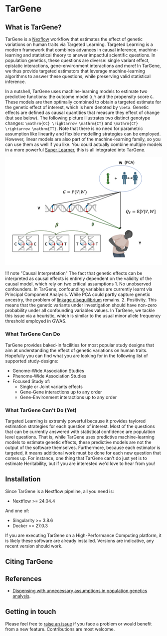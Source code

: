 # TarGene

## What is TarGene?

TarGene is a [Nexflow](https://www.nextflow.io/) workflow that estimates the effect of genetic variations on human traits via Targeted Learning. Targeted Learning is a modern framework that combines advances in causal inference, machine-learning and statistical theory to answer impactful scientific questions. In population genetics, these questions are diverse: single variant effect, epistatic interactions, gene-environment interactions and more! In TarGene, we thus provide targeted estimators that leverage machine-learning algorithms to answer these questions, while preserving valid statistical inference.

In a nutshell, TarGene uses machine-learning models to estimate two predictive functions: the outcome model ``Q_Y`` and the propensity score ``G``. These models are then optimally combined to obtain a targeted estimate for the genetic effect of interest, which is here denoted by ``\beta``. Genetic effects are defined as causal quantities that measure they effect of change (but see below). The following picture illustrates two distinct genotype changes: ``\mathrm{CC} \rightarrow \mathrm{CT}`` and ``\mathrm{CT} \rightarrow \mathrm{TT}``. Note that there is no need for parametric assumption like linearity and flexible modelling strategies can be employed. However, linear models are also part of the machine-learning family, so you can use them as well if you like. You could actually combine multiple models in a more powerful [Super Learner](https://www.ncbi.nlm.nih.gov/pmc/articles/PMC6089257/), this is all integrated into TarGene.

!["Illustrated Causal Model"](assets/illustrated_causal_model.png)

!!! note "Causal Interpretation"
    The fact that genetic effects can be interpreted as causal effects is entirely dependent on the validity of the causal model, which rely on two critical assumptions
    1. No unobserved confounders. In TarGene, confounding variables are currently learnt via Principal Component Analysis. While PCA could partly capture genetic ancestry, the problem of [linkage disequilibrium](https://www.nature.com/articles/s43586-021-00056-9) remains.
    2. Positivity. This means that the genetic variants under investigation should have non-zero probability under all confounding variables values. In TarGene, we tackle this issue via a heuristic, which is similar to the usual minor allele frequency threshold employed in GWAS.

### What TarGene Can Do

TarGene provides baked-in facilities for most popular study designs that aim at understanding the effect of genetic variations on human traits. Hopefully you can find what you are looking for in the following list of supported study-designs:

- Genome-Wide Association Studies
- Phenome-Wide Association Studies
- Focused Study of:
    - Single or Joint variants effects
    - Gene-Gene interactions up to any order
    - Gene-Environment interactions up to any order

### What TarGene Can't Do (Yet)

Targeted Learning is extremly powerful because it provides taylored estimation strategies for each question of interest. Most of the questions that can be currently answered with statistical confidence are population level questions. That is, while TarGene uses predictive machine-learning models to estimate genetic effects, these predictive models are not the output of the software themselves. Furthermore, because each estimator is targeted, it means additional work must be done for each new question that comes up. For instance, one thing that TarGene can't do just yet is to estimate Heritability, but if you are interested we'd love to hear from you!

## Installation

Since TarGene is a Nextflow pipeline, all you need is:

- Nextflow >= 24.04.4

And one of:

- Singularity >= 3.8.6
- Docker >= 27.0.3

If you are executing TarGene on a High-Performance Computing platform, it is likely these software are already installed. Versions are indicative, any recent version should work.

## Citing TarGene


## References

- [Dispensing with unnecessary assumptions in population genetics analysis](https://www.biorxiv.org/content/10.1101/2022.09.12.507656v1).

## Getting in touch

Please feel free to [raise an issue](https://github.com/TARGENE/targene-pipeline/issues) if you face a problem or would benefit from a new feature. Contributions are most welcome.
